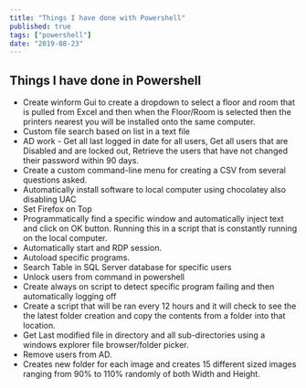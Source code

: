 ```yaml
---
title: "Things I have done with Powershell"
published: true
tags: ["powershell"]
date: "2019-08-23"
---
```


## Things I have done in Powershell

* Create winform Gui to create a dropdown to select a floor and room that is pulled from Excel and then when the Floor/Room is selected then the printers nearest you will be installed onto the same computer.
* Custom file search based on list in a text file
* AD work - Get all last logged in date for all users, Get all users that are Disabled and are locked out, Retrieve the users that have not changed their password within 90 days.
* Create a custom command-line menu for creating a CSV from several questions asked.
* Automatically install software to local computer using chocolatey also disabling UAC
* Set Firefox on Top
* Programmatically find a specific window and automatically inject text and click on OK button. Running this in a script that is constantly running on the local computer.
* Automatically start and RDP session.
* Autoload specific programs.
* Search Table in SQL Server database for specific users
* Unlock users from command in powershell
* Create always on script to detect specific program failing and then automatically logging off
* Create a script that will be ran every 12 hours and it will check to see the the latest folder creation and copy the contents from a folder into that location.
* Get Last modified file in directory and all sub-directories using a windows explorer file browser/folder picker.
* Remove users from AD.
* Creates new folder for each image and creates 15 different sized images ranging from 90% to 110% randomly of both Width and Height.
